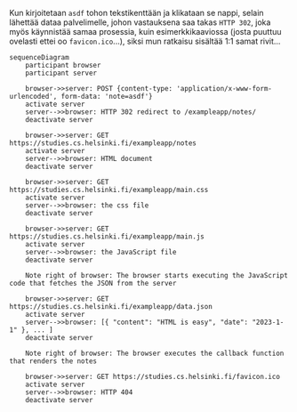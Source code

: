 Kun kirjoitetaan `asdf` tohon tekstikenttään ja klikataan se nappi, selain lähettää dataa palvelimelle, johon vastauksena saa takas `HTTP 302`, joka myös käynnistää samaa prosessia, kuin esimerkkikaaviossa (josta puuttuu ovelasti ettei oo `favicon.ico`...), siksi mun ratkaisu sisältää 1:1 samat rivit...

```mermaid
sequenceDiagram
    participant browser
    participant server
    
    browser->>server: POST {content-type: 'application/x-www-form-urlencoded', form-data: 'note=asdf'}
    activate server
    server-->>browser: HTTP 302 redirect to /exampleapp/notes/
    deactivate server
    
    browser->>server: GET https://studies.cs.helsinki.fi/exampleapp/notes
    activate server
    server-->>browser: HTML document
    deactivate server
    
    browser->>server: GET https://studies.cs.helsinki.fi/exampleapp/main.css
    activate server
    server-->>browser: the css file
    deactivate server
    
    browser->>server: GET https://studies.cs.helsinki.fi/exampleapp/main.js
    activate server
    server-->>browser: the JavaScript file
    deactivate server
    
    Note right of browser: The browser starts executing the JavaScript code that fetches the JSON from the server
    
    browser->>server: GET https://studies.cs.helsinki.fi/exampleapp/data.json
    activate server
    server-->>browser: [{ "content": "HTML is easy", "date": "2023-1-1" }, ... ]
    deactivate server    

    Note right of browser: The browser executes the callback function that renders the notes 

    browser->>server: GET https://studies.cs.helsinki.fi/favicon.ico
    activate server
    server-->>browser: HTTP 404
    deactivate server
    
```